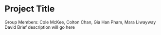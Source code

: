 # Project Title
Group Members: Cole McKee, Colton Chan, Gia Han Pham, Mara Liwayway David
Brief description will go here 
